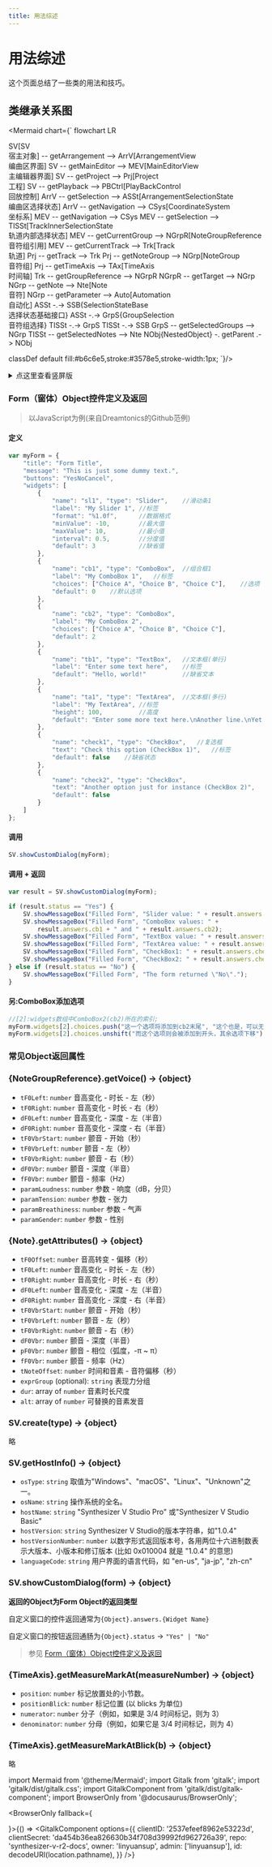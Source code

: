 ```yaml
---
title: 用法综述
---
```


# 用法综述

这个页面总结了一些类的用法和技巧。

## 类继承关系图

<Mermaid chart={`
flowchart LR

SV[SV<br>宿主对象] -- getArrangement --> ArrV[ArrangementView<br>编曲区界面]
SV -- getMainEditor --> MEV[MainEditorView<br>主编辑器界面]
SV -- getProject --> Prj[Project<br>工程]
SV -- getPlayback --> PBCtrl[PlayBackControl<br>回放控制]
ArrV -- getSelection --> ASSt[ArrangementSelectionState<br>编曲区选择状态]
ArrV -- getNavigation --> CSys[CoordinateSystem<br>坐标系]
MEV -- getNavigation --> CSys
MEV -- getSelection --> TISSt[TrackInnerSelectionState<br>轨道内部选择状态]
MEV -- getCurrentGroup --> NGrpR[NoteGroupReference<br>音符组引用]
MEV -- getCurrentTrack --> Trk[Track<br>轨道]
Prj -- getTrack --> Trk
Prj -- getNoteGroup --> NGrp[NoteGroup<br>音符组]
Prj -- getTimeAxis --> TAx[TimeAxis<br>时间轴]
Trk -- getGroupReference --> NGrpR
NGrpR -- getTarget --> NGrp
NGrp -- getNote --> Nte[Note<br>音符]
NGrp -- getParameter --> Auto[Automation<br>自动化]
ASSt -.-> SSB{SelectionStateBase<br>选择状态基础接口}
ASSt -.-> GrpS{GroupSelection<br>音符组选择}
TISSt -.-> GrpS
TISSt -.-> SSB
GrpS -- getSelectedGroups --> NGrp
TISSt -- getSelectedNotes --> Nte
NObj{NestedObject} -. getParent .-> NObj

classDef default fill:#b6c6e5,stroke:#3578e5,stroke-width:1px;
`}/>

<details>
  <summary>点这里查看竖屏版</summary>
  <Mermaid chart={`
    flowchart TD

    SV[SV<br>宿主对象] -- getArrangement --> ArrV[ArrangementView<br>编曲区界面]
    SV -- getMainEditor --> MEV[MainEditorView<br>主编辑器界面]
    SV -- getProject --> Prj[Project<br>工程]
    SV -- getPlayback --> PBCtrl[PlayBackControl<br>回放控制]
    ArrV -- getSelection --> ASSt[ArrangementSelectionState<br>编曲区选择状态]
    ArrV -- getNavigation --> CSys[CoordinateSystem<br>坐标系]
    MEV -- getNavigation --> CSys
    MEV -- getSelection --> TISSt[TrackInnerSelectionState<br>轨道内部选择状态]
    MEV -- getCurrentGroup --> NGrpR[NoteGroupReference<br>音符组引用]
    MEV -- getCurrentTrack --> Trk[Track<br>轨道]
    Prj -- getTrack --> Trk
    Prj -- getNoteGroup --> NGrp[NoteGroup<br>音符组]
    Prj -- getTimeAxis --> TAx[TimeAxis<br>时间轴]
    Trk -- getGroupReference --> NGrpR
    NGrpR -- getTarget --> NGrp
    NGrp -- getNote --> Nte[Note<br>音符]
    NGrp -- getParameter --> Auto[Automation<br>自动化]
    ASSt -.-> SSB{SelectionStateBase<br>选择状态基础接口}
    ASSt -.-> GrpS{GroupSelection<br>音符组选择}
    TISSt -.-> GrpS
    TISSt -.-> SSB
    GrpS -- getSelectedGroups --> NGrp
    TISSt -- getSelectedNotes --> Nte
    NObj{NestedObject} -. getParent .-> NObj

    classDef default fill:#b6c6e5,stroke:#3578e5,stroke-width:1px;
  `}/>
</details>

### Form（窗体）Object控件定义及返回

> 以JavaScript为例(来自Dreamtonics的Github范例)

#### 定义

``` js
var myForm = {
    "title": "Form Title",
    "message": "This is just some dummy text.",
    "buttons": "YesNoCancel",
    "widgets": [
        {
            "name": "sl1", "type": "Slider",	//滑动条1
            "label": "My Slider 1",	//标签
            "format": "%1.0f",		//数据格式
            "minValue": -10,		//最大值
            "maxValue": 10,			//最小值
            "interval": 0.5,		//分度值
            "default": 3			//缺省值
        },
        {
            "name": "cb1", "type": "ComboBox",	//组合框1
            "label": "My ComboBox 1",	//标签
            "choices": ["Choice A", "Choice B", "Choice C"],	//选项
            "default": 0	//默认选项
        },
        {
            "name": "cb2", "type": "ComboBox",
            "label": "My ComboBox 2",
            "choices": ["Choice A", "Choice B", "Choice C"],
            "default": 2
        },
        {
            "name": "tb1", "type": "TextBox",	//文本框(单行)
            "label": "Enter some text here",	//标签
            "default": "Hello, world!"			//缺省文本
        },
        {
            "name": "ta1", "type": "TextArea",	//文本框(多行)
            "label": "My TextArea",	//标签
            "height": 100,			//高度
            "default": "Enter some more text here.\nAnother line.\nYet another line!",	//缺省文本
        },
        {
            "name": "check1", "type": "CheckBox",	//复选框
            "text": "Check this option (CheckBox 1)",	//标签
            "default": false	//缺省状态
        },
        {
            "name": "check2", "type": "CheckBox",
            "text": "Another option just for instance (CheckBox 2)",
            "default": false
        }
    ]
};
```

#### 调用

``` js
SV.showCustomDialog(myForm);
```

#### 调用 + 返回

``` js
var result = SV.showCustomDialog(myForm);

if (result.status == "Yes") {
    SV.showMessageBox("Filled Form", "Slider value: " + result.answers.sl1 + result.answers.sl1);
    SV.showMessageBox("Filled Form", "ComboBox values: " +
        result.answers.cb1 + " and " + result.answers.cb2);
    SV.showMessageBox("Filled Form", "TextBox value: " + result.answers.tb1);
    SV.showMessageBox("Filled Form", "TextArea value: " + result.answers.ta1);
    SV.showMessageBox("Filled Form", "CheckBox1: " + result.answers.check1);
    SV.showMessageBox("Filled Form", "CheckBox2: " + result.answers.check2);
} else if (result.status == "No") {
    SV.showMessageBox("Filled Form", "The form returned \"No\".");
}
```

#### 另:ComboBox添加选项

```js
//[2]:widgets数组中ComboBox2(cb2)所在的索引;
myForm.widgets[2].choices.push("这一个选项将添加到cb2末尾", "这个也是，可以无限添加");
myForm.widgets[2].choices.unshift("而这个选项则会被添加到开头，其余选项下移");
```

### 常见Object返回属性

### {NoteGroupReference}.getVoice() → {object}

- `tF0Left`: `number` 音高变化 - 时长 - 左（秒）
- `tF0Right`: `number` 音高变化 - 时长 - 右（秒）
- `dF0Left`: `number` 音高变化 - 深度 - 左（半音）
- `dF0Right`: `number` 音高变化 - 深度 - 右（半音）
- `tF0VbrStart`: `number` 颤音 - 开始（秒）
- `tF0VbrLeft`: `number` 颤音 - 左（秒）
- `tF0VbrRight`: `number` 颤音 - 右（秒）
- `dF0Vbr`: `number` 颤音 - 深度（半音）
- `fF0Vbr`: `number` 颤音 - 频率（Hz）
- `paramLoudness`: `number` 参数 - 响度（dB，分贝）
- `paramTension`: `number` 参数 - 张力
- `paramBreathiness`: `number` 参数 - 气声
- `paramGender`: `number` 参数 - 性别

### {Note}.getAttributes() → {object}

- `tF0Offset`: `number` 音高转变 - 偏移（秒）
- `tF0Left`: `number` 音高变化 - 时长 - 左（秒）
- `tF0Right`: `number` 音高变化 - 时长 - 右（秒）
- `dF0Left`: `number` 音高变化 - 深度 - 左（半音）
- `dF0Right`: `number` 音高变化 - 深度 - 右（半音）
- `tF0VbrStart`: `number` 颤音 - 开始（秒）
- `tF0VbrLeft`: `number` 颤音 - 左（秒）
- `tF0VbrRight`: `number` 颤音 - 右（秒）
- `dF0Vbr`: `number` 颤音 - 深度（半音）
- `pF0Vbr`: `number` 颤音 - 相位（弧度，-π ~ π）
- `fF0Vbr`: `number` 颤音 - 频率（Hz）
- `tNoteOffset`: `number` 时间和音素 - 音符偏移（秒）
- `exprGroup` (optional): `string` 表现力分组
- `dur`: array of `number` 音素时长尺度
- `alt`: array of `number` 可替换的音素发音

### SV.create(type) → {object}

略

### SV.getHostInfo() → {object}

- `osType`: `string` 取值为"Windows"、"macOS"、"Linux"、"Unknown"之一。
- `osName`: `string` 操作系统的全名。
- `hostName`: `string` "Synthesizer V Studio Pro" 或"Synthesizer V Studio Basic"
- `hostVersion`: `string` Synthesizer V Studio的版本字符串，如"1.0.4"
- `hostVersionNumber`: `number` 以数字形式返回版本号，各用两位十六进制数表示大版本、小版本和修订版本 (比如 0x010004 就是 "1.0.4" 的意思)
- `languageCode`: `string` 用户界面的语言代码，如 "en-us", "ja-jp", "zh-cn"

### SV.showCustomDialog(form) → {object}

**返回的Object为Form Object的返回类型**

自定义窗口的控件返回通常为`{Object}.answers.{Widget Name}`

自定义窗口的按钮返回通肠为`{Object}.status` → `"Yes" | "No"`

> 参见 [Form（窗体）Object控件定义及返回](#Form（窗体）Object控件定义及返回)

### {TimeAxis}.getMeasureMarkAt(measureNumber) → {object}

 * `position`: `number` 标记放置处的小节数。
 * `positionBlick`: `number` 标记位置 (以 blicks 为单位)
 * `numerator`: `number` 分子（例如，如果是 3/4 时间标记，则为 3）
 * `denominator`: `number` 分母（例如，如果它是 3/4 时间标记，则为 4）

### {TimeAxis}.getMeasureMarkAtBlick(b) → {object}

略

import Mermaid from '@theme/Mermaid';
import Gitalk from 'gitalk';
import 'gitalk/dist/gitalk.css';
import GitalkComponent from 'gitalk/dist/gitalk-component';
import BrowserOnly from '@docusaurus/BrowserOnly';

<BrowserOnly fallback={<div></div>}>{() => <GitalkComponent options={{
    clientID: '2537efeef8962e53223d',
    clientSecret: 'da454b36ea826630b34f708d39992fd962726a39',
    repo: 'synthesizer-v-r2-docs',
    owner: 'linyuansup',
    admin: ['linyuansup'],
    id: decodeURI(location.pathname),
    }} />}
</BrowserOnly>
